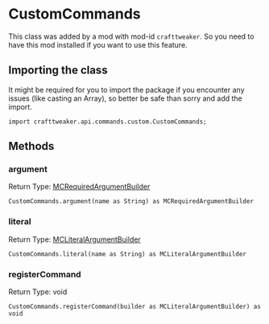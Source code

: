 # CustomCommands

This class was added by a mod with mod-id `crafttweaker`. So you need to have this mod installed if you want to use this feature.

## Importing the class

It might be required for you to import the package if you encounter any issues (like casting an Array), so better be safe than sorry and add the import.
```zenscript
import crafttweaker.api.commands.custom.CustomCommands;
```


## Methods

### argument

Return Type: [MCRequiredArgumentBuilder](/vanilla/api/commands/custom/MCRequiredArgumentBuilder)

```zenscript
CustomCommands.argument(name as String) as MCRequiredArgumentBuilder
```
### literal

Return Type: [MCLiteralArgumentBuilder](/vanilla/api/commands/custom/MCLiteralArgumentBuilder)

```zenscript
CustomCommands.literal(name as String) as MCLiteralArgumentBuilder
```
### registerCommand

Return Type: void

```zenscript
CustomCommands.registerCommand(builder as MCLiteralArgumentBuilder) as void
```
